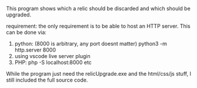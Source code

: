 This program shows which a relic should be discarded and which should be upgraded.


requirement:
the only requirement is to be able to host an HTTP server. This can be done via:
1. python: (8000 is arbitrary, any port doesnt matter)
    python3 -m http.server 8000 
2. using vscode live server plugin 
3. PHP: php -S localhost:8000
etc


While the program just need the relicUpgrade.exe and the html/css/js stuff, I still included the full source code.


